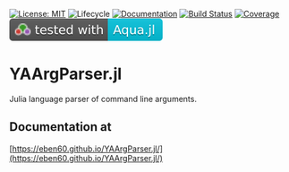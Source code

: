 [![License: MIT](https://img.shields.io/badge/License-MIT-yellow.svg)](https://opensource.org/licenses/MIT)
![Lifecycle](https://img.shields.io/badge/lifecycle-stable-green.svg)
[![Documentation](https://img.shields.io/badge/docs-stable-blue.svg)](https://eben60.github.io/YAArgParser.jl/) 
[![Build Status](https://github.com/Eben60/YAArgParser.jl/workflows/CI/badge.svg)](https://github.com/Eben60/YAArgParser.jl/actions?query=workflow%3ACI) 
[![Coverage](https://codecov.io/gh/Eben60/YAArgParser.jl/branch/master/graph/badge.svg)](https://codecov.io/gh/Eben60/YAArgParser.jl) 
[![Aqua QA](https://raw.githubusercontent.com/JuliaTesting/Aqua.jl/master/badge.svg)](https://github.com/JuliaTesting/Aqua.jl)

# YAArgParser.jl

Julia language parser of command line arguments. 

## Documentation at 
[https://eben60.github.io/YAArgParser.jl/](https://eben60.github.io/YAArgParser.jl/)